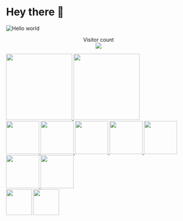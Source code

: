 
# Hey there :wave:

<img src="https://raw.githubusercontent.com/sagar-viradiya/sagar-viradiya/master/resources/banner.png" alt="Hello world">

<p align="center"> 
  Visitor count<br>
  <img src="https://profile-counter.glitch.me/DiegoJustino-lab1/count.svg" />
</p>

<!--
**DiegoJustino-lab1/DiegoJustino-lab1** is a ✨ _special_ ✨ repository because its `README.md` (this file) appears on your GitHub profile.

Here are some ideas to get you started:

- 🔭 I’m currently working on ...
 🌱 I’m currently learning languages ​​for embedded systems and eletronic systems
- 👯 I’m looking to collaborate on ...
- 🤔 I’m looking for help with ...
- 💬 Ask me about ...
📫 How to reach me: diegojsilva01@outlook.com
- 😄 Pronouns: ...
- ⚡ Fun fact: ...
-->

<div>
<a href="https://github.com/DiegoJustino-lab1">
<img height="180em" src="https://github-readme-stats.vercel.app/api?username=DiegoJustino-lab1&theme=dark&show_icons=true">
  <img height="180em"src="https://github-readme-stats.vercel.app/api/top-langs/?username=DiegoJustino-lab1&hide=html,python&theme=dark"/>
</div>

<div>
<img height="90em" src="https://e7.pngegg.com/pngimages/724/306/png-clipart-c-logo-c-programming-language-icon-letter-c-blue-logo.png"/>
<img height="90em" src="https://e7.pngegg.com/pngimages/46/626/png-clipart-c-logo-the-c-programming-language-computer-icons-computer-programming-source-code-programming-miscellaneous-template.png"/>
<img height="90em" src="https://w7.pngwing.com/pngs/140/948/png-transparent-blue-and-yellow-logo-python-logo-programmer-fierce-python-s-cdr-angle-text.png"/>                                                        

<img height="90em" src="https://upload.wikimedia.org/wikipedia/commons/thumb/5/51/Android_Studio_Logo_2024.svg/1200px-Android_Studio_Logo_2024.svg.png"/>
<img height="90em" src="https://assets.exercism.io/tracks/x86-64-assembly-hex-turquoise.png"/>
 <img height="90em" src="https://5.imimg.com/data5/SELLER/Default/2023/12/369981375/LG/VW/AF/195873594/ad-logo-vertical-light-bg-500x500.png"/>
<img height="90em" src="https://cdn.icon-icons.com/icons2/2699/PNG/512/postgresql_vertical_logo_icon_168900.png"/>
<!--<img height="90em" src="https://i.redd.it/tu3gt6ysfxq71.png"/>-->
</div>

<div>  <a href="mailto:diegojsilva01@outlook.com"><img height="70em "src="https://img.shields.io/badge/Microsoft_Outlook-0078D4?style=for-the-badge&logo=microsoft-outlook&logoColor=white" target="_blank"></a> 
 <a href="https://www.linkedin.com/in/diego-justino-849b201b8 " target="blank"><img height="70em" src="https://img.shields.io/badge/LinkedIn-0077B5?style=for-the-badge&logo=linkedin&logoColor=white" target="_blank"></a>   </div>
